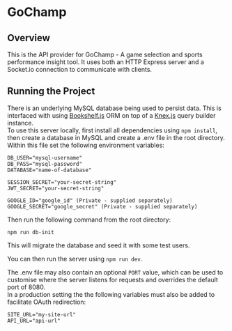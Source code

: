 # GoChamp

## Overview

This is the API provider for GoChamp - A game selection and sports performance insight tool. It uses both an HTTP Express server and a Socket.io connection to communicate with clients.

## Running the Project

There is an underlying MySQL database being used to persist data. This is interfaced with using
[Bookshelf.js](https://bookshelfjs.org/index.html) ORM on top of a [Knex.js](https://knexjs.org/)
query builder instance.  
To use this server locally, first install all dependencies using `npm install`, then create a database in MySQL and create
a .env file in the root directory.  
Within this file set the following environment variables:

```
DB_USER="mysql-username"
DB_PASS="mysql-password"
DATABASE="name-of-database"

SESSION_SECRET="your-secret-string"
JWT_SECRET="your-secret-string"

GOOGLE_ID="google_id" (Private - supplied separately)
GOOGLE_SECRET="google_secret" (Private - supplied separately)
```

Then run the following command from the root directory:

```
npm run db-init
```

This will migrate the database and seed it with some test users.

You can then run the server using `npm run dev`.

The .env file may also contain an optional `PORT` value, which can be used to customise where the server listens for requests and overrides the default port of 8080.  
In a production setting the the following variables must also be added to facilitate OAuth redirection:

```
SITE_URL="my-site-url"
API_URL="api-url"
```
